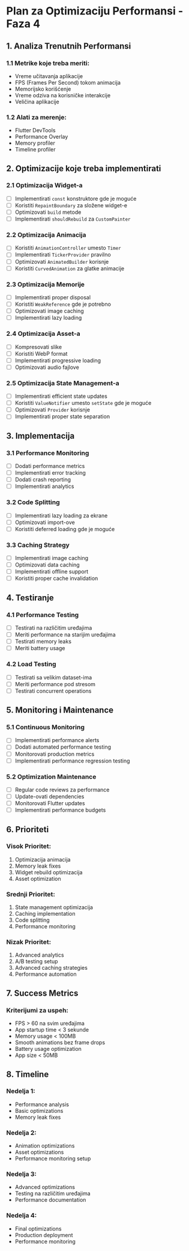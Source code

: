# Plan za Optimizaciju Performansi - Faza 4

## 1. Analiza Trenutnih Performansi

### 1.1 Metrike koje treba meriti:
- Vreme učitavanja aplikacije
- FPS (Frames Per Second) tokom animacija
- Memorijsko korišćenje
- Vreme odziva na korisničke interakcije
- Veličina aplikacije

### 1.2 Alati za merenje:
- Flutter DevTools
- Performance Overlay
- Memory profiler
- Timeline profiler

## 2. Optimizacije koje treba implementirati

### 2.1 Optimizacija Widget-a
- [ ] Implementirati `const` konstruktore gde je moguće
- [ ] Koristiti `RepaintBoundary` za složene widget-e
- [ ] Optimizovati `build` metode
- [ ] Implementirati `shouldRebuild` za `CustomPainter`

### 2.2 Optimizacija Animacija
- [ ] Koristiti `AnimationController` umesto `Timer`
- [ ] Implementirati `TickerProvider` pravilno
- [ ] Optimizovati `AnimatedBuilder` korisnje
- [ ] Koristiti `CurvedAnimation` za glatke animacije

### 2.3 Optimizacija Memorije
- [ ] Implementirati proper disposal
- [ ] Koristiti `WeakReference` gde je potrebno
- [ ] Optimizovati image caching
- [ ] Implementirati lazy loading

### 2.4 Optimizacija Asset-a
- [ ] Kompresovati slike
- [ ] Koristiti WebP format
- [ ] Implementirati progressive loading
- [ ] Optimizovati audio fajlove

### 2.5 Optimizacija State Management-a
- [ ] Implementirati efficient state updates
- [ ] Koristiti `ValueNotifier` umesto `setState` gde je moguće
- [ ] Optimizovati `Provider` korisnje
- [ ] Implementirati proper state separation

## 3. Implementacija

### 3.1 Performance Monitoring
- [ ] Dodati performance metrics
- [ ] Implementirati error tracking
- [ ] Dodati crash reporting
- [ ] Implementirati analytics

### 3.2 Code Splitting
- [ ] Implementirati lazy loading za ekrane
- [ ] Optimizovati import-ove
- [ ] Koristiti deferred loading gde je moguće

### 3.3 Caching Strategy
- [ ] Implementirati image caching
- [ ] Optimizovati data caching
- [ ] Implementirati offline support
- [ ] Koristiti proper cache invalidation

## 4. Testiranje

### 4.1 Performance Testing
- [ ] Testirati na različitim uređajima
- [ ] Meriti performance na starijim uređajima
- [ ] Testirati memory leaks
- [ ] Meriti battery usage

### 4.2 Load Testing
- [ ] Testirati sa velikim dataset-ima
- [ ] Meriti performance pod stresom
- [ ] Testirati concurrent operations

## 5. Monitoring i Maintenance

### 5.1 Continuous Monitoring
- [ ] Implementirati performance alerts
- [ ] Dodati automated performance testing
- [ ] Monitorovati production metrics
- [ ] Implementirati performance regression testing

### 5.2 Optimization Maintenance
- [ ] Regular code reviews za performance
- [ ] Update-ovati dependencies
- [ ] Monitorovati Flutter updates
- [ ] Implementirati performance budgets

## 6. Prioriteti

### Visok Prioritet:
1. Optimizacija animacija
2. Memory leak fixes
3. Widget rebuild optimizacija
4. Asset optimization

### Srednji Prioritet:
1. State management optimizacija
2. Caching implementation
3. Code splitting
4. Performance monitoring

### Nizak Prioritet:
1. Advanced analytics
2. A/B testing setup
3. Advanced caching strategies
4. Performance automation

## 7. Success Metrics

### Kriterijumi za uspeh:
- FPS > 60 na svim uređajima
- App startup time < 3 sekunde
- Memory usage < 100MB
- Smooth animations bez frame drops
- Battery usage optimization
- App size < 50MB

## 8. Timeline

### Nedelja 1:
- Performance analysis
- Basic optimizations
- Memory leak fixes

### Nedelja 2:
- Animation optimizations
- Asset optimizations
- Performance monitoring setup

### Nedelja 3:
- Advanced optimizations
- Testing na različitim uređajima
- Performance documentation

### Nedelja 4:
- Final optimizations
- Production deployment
- Performance monitoring 